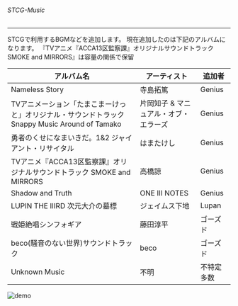 ﻿###### STCG-Music
---
STCGで利用するBGMなどを追加します。
現在追加したのは下記のアルバムになります。
『TVアニメ『ACCA13区監察課』オリジナルサウンドトラック SMOKE and MIRRORS』は容量の関係で保留

| アルバム名 | アーティスト | 追加者 |
----|----|---- 
| Nameless Story | 寺島拓篤 | Genius |
| TVアニメーション「たまこまーけっと」オリジナル・サウンドトラック Snappy Music Around of Tamako | 片岡知子 & マニュアル・オブ・エラーズ | Genius |
| 勇者のくせになまいきだ。1&2 ジャイアント・リサイタル | はまたけし | Genius |
| TVアニメ『ACCA13区監察課』オリジナルサウンドトラック SMOKE and MIRRORS | 高橋諒 | Genius |
| Shadow and Truth | ONE III NOTES | Genius |
| LUPIN THE IIIRD 次元大介の墓標 | ジェイムス下地 | Lupan |
| 戦姫絶唱シンフォギア | 藤田淳平 | ゴーズド |
| beco(騒音のない世界)サウンドトラック | beco | ゴーズド |
| Unknown Music | 不明 | 不特定多数 |

![demo](https://img.gifmagazine.net/gifmagazine/images/3003682/original.gif)
